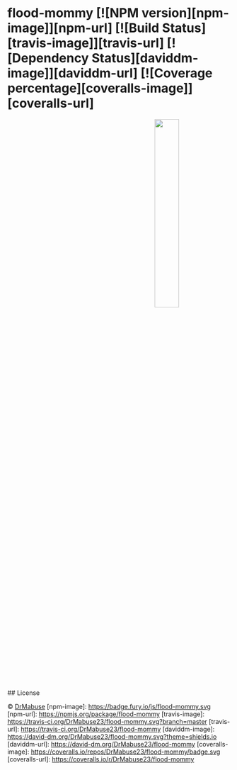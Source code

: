 # flood-mommy [![NPM version][npm-image]][npm-url] [![Build Status][travis-image]][travis-url] [![Dependency Status][daviddm-image]][daviddm-url] [![Coverage percentage][coveralls-image]][coveralls-url]
> 
<img src="https://cdn.rawgit.com/DrMabuse23/flood-mommy/master/src/assets/images/flower-girl.svg" style="display: flex; align-self: flex-end;width: 33%;margin-left: 66%;"/>
## License

 © [DrMabuse]()
[npm-image]: https://badge.fury.io/js/flood-mommy.svg
[npm-url]: https://npmjs.org/package/flood-mommy
[travis-image]: https://travis-ci.org/DrMabuse23/flood-mommy.svg?branch=master
[travis-url]: https://travis-ci.org/DrMabuse23/flood-mommy
[daviddm-image]: https://david-dm.org/DrMabuse23/flood-mommy.svg?theme=shields.io
[daviddm-url]: https://david-dm.org/DrMabuse23/flood-mommy
[coveralls-image]: https://coveralls.io/repos/DrMabuse23/flood-mommy/badge.svg
[coveralls-url]: https://coveralls.io/r/DrMabuse23/flood-mommy
